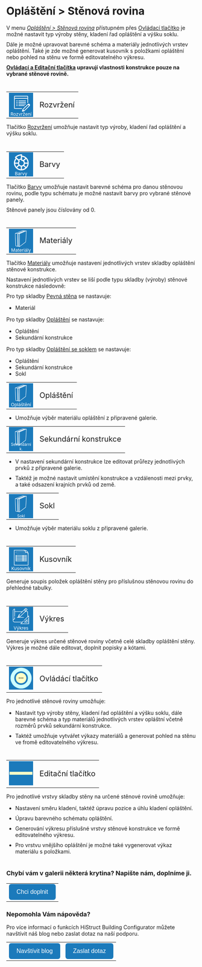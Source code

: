 # Opláštění > Stěnová rovina

V menu <u><i>Opláštění > Stěnová rovina</i></u> přístupném přes <u>Ovládací tlačítko</u> je možné nastavit typ výroby stěny, kladení řad opláštění a výšku soklu.

Dále je možné upravovat barevné schéma a materiály jednotlivých vrstev opláštění. Také je zde možné generovat kusovník s položkami opláštění nebo pohled na stěnu ve formě editovatelného výkresu.

<b><u>Ovládací a Editační tlačítka</u> upravují vlastnosti konstrukce pouze na vybrané stěnové rovině.</b>
<style>
h2{
  border-bottom: none;
  margin-top: 10px;
  margin-bottom: 0px;
}
p{
  border-bottom: none;
  margin-top: 10px;
  margin-bottom: 10px;
}
</style>

#
<table>
  <tr>
    <td>
      <div style="position: relative; width: 64px; height: 64px;">
        <img src="img/EditPropertiesIcon64x64.png" alt="EditPropertiesIcon64x64.png" width="64" height="64">
      <div style="position: absolute; bottom: 0; width: 100%; background: none; color: white; font-size: 12px; text-align: center;">
      Rozvržení
      </div>
      </div>
    </td>
    <td style="vertical-align: middle; font-size: 20px;">
      Rozvržení
    </td>
  </tr>
</table>

Tlačítko <u>Rozvržení</u> umožňuje nastavit typ výroby, kladení řad opláštění a výšku soklu.

#
<table>
  <tr>
    <td>
      <div style="position: relative; width: 64px; height: 64px;">
        <img src="img/ColorsIcon64x64.png" alt="ColorsIcon64x64.png" width="64" height="64">
      <div style="position: absolute; bottom: 0; width: 100%; background: none; color: white; font-size: 12px; text-align: center;">
      Barvy
      </div>
      </div>
    </td>
    <td style="vertical-align: middle; font-size: 20px;">
      Barvy
    </td>
  </tr>
</table>

Tlačítko <u>Barvy</u> umožňuje nastavit barevné schéma pro danou stěnovou rovinu, podle typu schématu je možné nastavit barvy pro vybrané stěnové panely. 

Stěnové panely jsou číslovány od 0.

#
<table>
  <tr>
    <td>
      <div style="position: relative; width: 64px; height: 64px;">
        <img src="img/WallPartIcon64x64.png" alt="WallPartIcon64x64.png" width="64" height="64">
      <div style="position: absolute; bottom: 0; width: 100%; background: none; color: white; font-size: 12px; text-align: center;">
      Materiály
      </div>
      </div>
    </td>
    <td style="vertical-align: middle; font-size: 20px;">
      Materiály
    </td>
  </tr>
</table>

Tlačítko <u>Materiály</u> umožňuje nastavení jednotlivých vrstev skladby opláštění stěnové konstrukce.

Nastavení jednotlivých vrstev se liší podle typu skladby (výroby) stěnové konstrukce následovně:

Pro typ skladby <u>Pevná stěna</u> se nastavuje:
* Materiál

Pro typ skladby <u>Opláštění</u> se nastavuje:
* Opláštění
* Sekundární konstrukce

Pro typ skladby <u>Opláštění se soklem</u> se nastavuje:
* Opláštění
* Sekundární konstrukce
* Sokl

##
<table>
  <tr>
    <td>
      <div style="position: relative; width: 64px; height: 64px;">
        <img src="img/WallPartIcon64x64.png" alt="WallPartIcon64x64.png" width="64" height="64">
      <div style="position: absolute; bottom: 0; width: 100%; background: none; color: white; font-size: 12px; text-align: center;">
      Opláštění
      </div>
      </div>
    </td>
    <td style="vertical-align: middle; font-size: 20px;">
      Opláštění
    </td>
  </tr>
</table>

* Umožňuje výběr materiálu opláštění z připravené galerie.

##
<table>
  <tr>
    <td>
      <div style="position: relative; width: 64px; height: 64px;">
        <img src="img/WallPartIcon64x64.png" alt="WallPartIcon64x64.png" width="64" height="64">
      <div style="position: absolute; bottom: 0; width: 100%; background: none; color: white; font-size: 10px; text-align: center;">
      Sekundární k.
      </div>
      </div>
    </td>
    <td style="vertical-align: middle; font-size: 20px;">
      Sekundární konstrukce
    </td>
  </tr>
</table>

* V nastavení sekundární konstrukce lze editovat průřezy jednotlivých prvků z připravené galerie. 

* Taktéž je možné nastavit umístění konstrukce a vzdálenosti mezi prvky, a také odsazení krajních prvků od země.

##
<table>
  <tr>
    <td>
      <div style="position: relative; width: 64px; height: 64px;">
        <img src="img/WallPartIcon64x64.png" alt="WallPartIcon64x64.png" width="64" height="64">
      <div style="position: absolute; bottom: 0; width: 100%; background: none; color: white; font-size: 10px; text-align: center;">
      Sokl
      </div>
      </div>
    </td>
    <td style="vertical-align: middle; font-size: 20px;">
      Sokl
    </td>
  </tr>
</table>

* Umožňuje výběr materiálu soklu z připravené galerie.

#
<table>
  <tr>
    <td>
      <div style="position: relative; width: 64px; height: 64px;">
        <img src="img/BomIcon64x64.png" alt="BomIcon64x64.png" width="64" height="64">
      <div style="position: absolute; bottom: 0; width: 100%; background: none; color: white; font-size: 12px; text-align: center;">
      Kusovník
      </div>
      </div>
    </td>
    <td style="vertical-align: middle; font-size: 20px;">
      Kusovník
    </td>
  </tr>
</table>

Generuje soupis položek opláštění stěny pro příslušnou stěnovou rovinu do přehledné tabulky.

#
<table>
  <tr>
    <td>
      <div style="position: relative; width: 64px; height: 64px;">
        <img src="img/MainDrawings64x64.png" alt="MainDrawings64x64.png" width="64" height="64">
      <div style="position: absolute; bottom: 0; width: 100%; background: none; color: white; font-size: 12px; text-align: center;">
      Výkres
      </div>
      </div>
    </td>
    <td style="vertical-align: middle; font-size: 20px;">
      Výkres
    </td>
  </tr>
</table>

Generuje výkres určené stěnové roviny včetně celé skladby opláštění stěny. Výkres je možné dále editovat, doplnit popisky a kótami.

#
<table>
  <tr>
    <td><img src="img/ControlButton.png" alt="ControlButton.png" width="64"></td>
    <td style="vertical-align: middle; font-size: 20px;">Ovládácí tlačítko</td>
  </tr> 
  </table>

Pro jednotlivé stěnové roviny umožňuje:
* Nastavit typ výroby stěny, kladení řad opláštění a výšku soklu, dále barevné schéma a typ materiálů jednotlivých vrstev opláštní včetně rozměrů prvků sekundární konstrukce. 

* Taktéž umožňuje vytvářet výkazy materiálů a generovat pohled na stěnu ve fromě editovatelného výkresu.

#
<table>
  <tr>
    <td><img src="img/EditButton.png" alt="EditButton.png" width="64"></td>
    <td style="vertical-align: middle; font-size: 20px;">Editační tlačítko</td>
  </tr> 
  </table>

Pro jednotlivé vrstvy skladby stěny na určené stěnové rovině umožňuje:

- Nastavení směru kladení, taktéž úpravu pozice a úhlu kladení opláštění.

- Úpravu barevného schématu opláštění.

- Generování výkresu příslušné vrstvy stěnové konstrukce ve formě editovatelného výkresu.

- Pro vrstvu vnějšího opláštění je možné také vygenerovat výkaz materiálu s položkami.

#

<style>
    .btn {
      margin-top: 0px;
      padding: 12px 20px;
      background-color: rgb(27,122,187);
      color: white;
      border: none;
      border-radius: 6px;
      cursor: pointer;
      font-size: 16px;
    }
    .btn:hover {
      background-color: rgb(20,90,140);
</style>

### Chybí vám v galerii některá krytina? Napište nám, doplníme ji.
<table>
  <tr>
    <td>
      <a href="mailto:jiri.podval@histruct.com?subject=Dotaz na HiStruct konfigurátor budov">
        <button class="btn">
        Chci doplnit
        </button>
      </a>
    </td>
  </tr>
</table>

### Nepomohla Vám nápověda?
Pro více informací o funkcích HiStruct Building Configurator můžete navštívit náš blog nebo zaslat dotaz na naší podporu. 
<table>
  <tr>
    <td>
      <a href="https://docs.histruct.com/cs/"> 
        <button class="btn">
        Navštívit blog
        </button>
      </a>
    </td>
    <td>
      <a href="mailto:support@histruct.com?subject=Dotaz na Support HiStruct">
         <button class="btn">
         Zaslat dotaz
         </button>
      </a>
    </td>
  </tr>
</table>